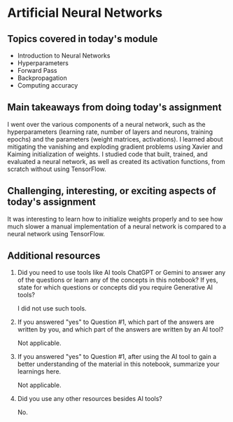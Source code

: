 # Artificial Neural Networks

## Topics covered in today's module
* Introduction to Neural Networks
* Hyperparameters
* Forward Pass
* Backpropagation
* Computing accuracy

## Main takeaways from doing today's assignment
I went over the various components of a neural network, such as the hyperparameters (learning rate, number of layers and neurons, training epochs) and the parameters (weight matrices, activations). I learned about mitigating the vanishing and exploding gradient problems using Xavier and Kaiming initialization of weights. I studied code that built, trained, and evaluated a neural network, as well as created its activation functions, from scratch without using TensorFlow.

## Challenging, interesting, or exciting aspects of today's assignment
It was interesting to learn how to initialize weights properly and to see how much slower a manual implementation of a neural network is compared to a neural network using TensorFlow.

## Additional resources
1. Did you need to use tools like AI tools ChatGPT or Gemini to answer any of the questions or learn any of the concepts in this notebook? If  yes, state for which questions or concepts did you require Generative AI tools? 

    I did not use such tools.

2. If you answered "yes" to Question #1, which part of the answers are written by you, and which part of the answers are written by an AI tool? 

    Not applicable.

3. If you answered "yes" to Question #1, after using the AI tool to gain a better understanding of the material in this notebook, summarize your learnings here.

    Not applicable.

4. Did you use any other resources besides AI tools?

    No.
